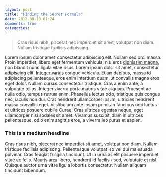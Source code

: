 ```yaml
---
layout: post
title: "Finding the Secret Formula"
date: 2012-09-10 01:24
comments: true
categories: 
---
```


<blockquote>Cras risus nibh, placerat nec imperdiet sit amet, volutpat non diam. Nullam tristique facilisis adipiscing.</blockquote>

<p>Lorem ipsum dolor amet, consectetur adipiscing elit. Nullam sed orci massa. Proin imperdiet, libero eget fermentum vehicula, nisi eros <a href="">dignissim magna</a>, non blandit nunc ligula vitae risus. Lorem ipsum dolor sit amet, consectetur adipiscing elit. <a href="www.google.com/fun">Integer varius</a> congue vehicula. Etiam dapibus, massa id adipiscing pellentesque, eros enim interdum quam, ut convallis magna eros eget dolor. Nullam cursus consectetur tristique. Cras a enim ante, a vulputate tellus. Integer viverra porta mauris vitae aliquam. Praesent ac nulla odio, tempus rutrum enim. Phasellus lectus odio, tristique quis congue nec, iaculis non dui. Cras hendrerit ullamcorper ipsum, ultricies hendrerit massa convallis eget. Vestibulum ante ipsum primis in faucibus orci luctus et ultrices posuere cubilia Curae; <span>Cras ultrices egestas neque, eget ullamcorper</span> nisi sodales sit amet. Vivamus suscipit, diam in ultrices pellentesque, odio enim sagittis eros, a viverra leo purus et sapien.</p>

<h3>This is a medium headline</h3>

<p>Cras risus nibh, placerat nec imperdiet sit amet, volutpat non diam. Nullam tristique facilisis adipiscing. Pellentesque volutpat leo vel dui malesuada pulvinar. Cras feugiat fringilla tincidunt. Ut in urna ac elit posuere imperdiet vitae ac felis. Mauris arcu libero, hendrerit id facilisis sed, vulputate et nisl. Quisque auctor urna vitae ligula lobortis consectetur. Nullam aliquam tincidunt bibendum.</p>